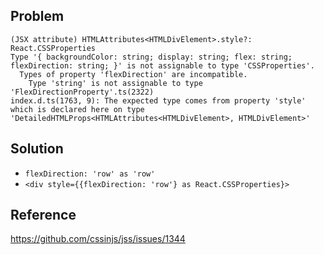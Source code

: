 ## Problem

```
(JSX attribute) HTMLAttributes<HTMLDivElement>.style?: React.CSSProperties
Type '{ backgroundColor: string; display: string; flex: string; flexDirection: string; }' is not assignable to type 'CSSProperties'.
  Types of property 'flexDirection' are incompatible.
    Type 'string' is not assignable to type 'FlexDirectionProperty'.ts(2322)
index.d.ts(1763, 9): The expected type comes from property 'style' which is declared here on type 'DetailedHTMLProps<HTMLAttributes<HTMLDivElement>, HTMLDivElement>'
```

## Solution

- `flexDirection: 'row' as 'row'`
- `<div style={{flexDirection: 'row'} as React.CSSProperties}>`

## Reference

https://github.com/cssinjs/jss/issues/1344
